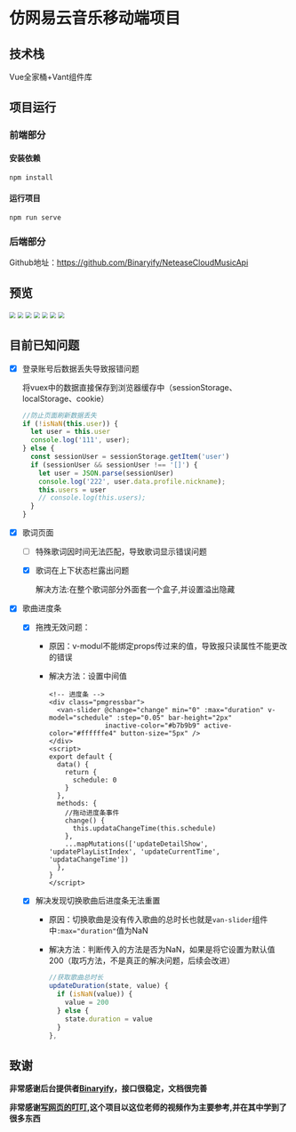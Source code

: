 #  仿网易云音乐移动端项目

## 技术栈

Vue全家桶+Vant组件库

## 项目运行

### 前端部分

#### 安装依赖

```
npm install
```

#### 运行项目
```
npm run serve
```

### 后端部分

Github地址：https://github.com/Binaryify/NeteaseCloudMusicApi

## 预览

<img src="https://github.com/xiaoyua499/vue_wangyiyun-app/blob/main/public/%E5%9B%BE%E7%89%87/uTools_1659793509625.png" style="zoom: 67%;" />

<img src="https://github.com/xiaoyua499/vue_wangyiyun-app/blob/main/public/%E5%9B%BE%E7%89%87/uTools_1659793525598.png" style="zoom:67%;" />

<img src="https://github.com/xiaoyua499/vue_wangyiyun-app/blob/main/public/%E5%9B%BE%E7%89%87/uTools_1659793541728.png" style="zoom:67%;" />

<img src="https://github.com/xiaoyua499/vue_wangyiyun-app/blob/main/public/%E5%9B%BE%E7%89%87/uTools_1659793555702.png" style="zoom:67%;" />

<img src="https://github.com/xiaoyua499/vue_wangyiyun-app/blob/main/public/%E5%9B%BE%E7%89%87/uTools_1659793608952.png" style="zoom:67%;" />

<img src="https://github.com/xiaoyua499/vue_wangyiyun-app/blob/main/public/%E5%9B%BE%E7%89%87/uTools_1659793625106.png" style="zoom:67%;" />

<img src="https://github.com/xiaoyua499/vue_wangyiyun-app/blob/main/public/%E5%9B%BE%E7%89%87/uTools_1659793643668.png" style="zoom: 67%;" />

## 目前已知问题

- [x] 登录账号后数据丢失导致报错问题

  将vuex中的数据直接保存到浏览器缓存中（sessionStorage、localStorage、cookie）

  ```js
  //防止页面刷新数据丢失
  if (!isNaN(this.user)) {
    let user = this.user
    console.log('111', user);
  } else {
    const sessionUser = sessionStorage.getItem('user')
    if (sessionUser && sessionUser !== '[]') {
      let user = JSON.parse(sessionUser)
      console.log('222', user.data.profile.nickname);
      this.users = user
      // console.log(this.users);
    }
  }
  ```

- [x] 歌词页面
  - [ ] 特殊歌词因时间无法匹配，导致歌词显示错误问题
  - [x] 歌词在上下状态栏露出问题

    解决方法:在整个歌词部分外面套一个盒子,并设置溢出隐藏
- [x] 歌曲进度条

  - [x] 拖拽无效问题：

    - 原因：v-modul不能绑定props传过来的值，导致报只读属性不能更改的错误
    - 解决方法：设置中间值

      ```vue
      <!-- 进度条 -->
      <div class="pmgressbar">
        <van-slider @change="change" min="0" :max="duration" v-model="schedule" :step="0.05" bar-height="2px"
                    inactive-color="#b7b9b9" active-color="#ffffffe4" button-size="5px" />
      </div>
      <script>
      export default {
        data() {
          return {
            schedule: 0
          }
        },
        methods: {
          //拖动进度条事件
          change() {
            this.updataChangeTime(this.schedule)
          },
          ...mapMutations(['updateDetailShow', 'updatePlayListIndex', 'updateCurrentTime', 'updataChangeTime'])
        },
      }
      </script>
      ```

      

  - [x] 解决发现切换歌曲后进度条无法重置

    - 原因：切换歌曲是没有传入歌曲的总时长也就是`van-slider`组件中`:max="duration"`值为NaN

    - 解决方法：判断传入的方法是否为NaN，如果是将它设置为默认值200（取巧方法，不是真正的解决问题，后续会改进）

      ```js
      //获取歌曲总时长
      updateDuration(state, value) {
        if (isNaN(value)) {
          value = 200
        } else {
          state.duration = value
        }
      },
      ```

      


  

## 致谢

**非常感谢后台提供者[Binaryify](https://github.com/Binaryify/NeteaseCloudMusicApi)，接口很稳定，文档很完善**

**非常感谢[写网页的叮叮](https://www.bilibili.com/video/BV1c44y1g7ac?spm_id_from=333.337.search-card.all.click&vd_source=6fb189b64dd440145e5ec8c8624f7ad0),这个项目以这位老师的视频作为主要参考,并在其中学到了很多东西**
